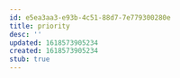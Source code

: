 ```yaml
---
id: e5ea3aa3-e93b-4c51-88d7-7e779300280e
title: priority
desc: ''
updated: 1618573905234
created: 1618573905234
stub: true
---
```


